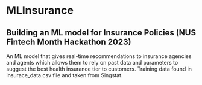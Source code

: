 # MLInsurance
## Building an ML model for Insurance Policies (NUS Fintech Month Hackathon 2023)
    
An ML model that gives real-time recommendations to insurance agencies and agents which allows them to rely on past data and parameters to suggest the best health insurance tier to customers. Training data found in insurace_data.csv file and taken from Singstat.
